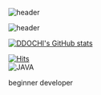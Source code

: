 ![header](https://capsule-render.vercel.app/api?type=waving&color=auto&height=300&section=header&text=HYEONGCHEOL%20LEE&fontSize=50&animation=fadeIn&fontAlignY=38&desc=Developer%20Aspirant&descAlignY=51&descAlign=62)

![header](https://capsule-render.vercel.app/api?type=waving&color=auto&height=300&section=header&text=HyeongCheol%20Lee&fontSize=50&animation=fadeIn&fontAlignY=38&desc=Beginner%Developer20&descAlignY=51&descAlign=62)

[![DDOCHI's GitHub stats](https://github-readme-stats.vercel.app/api?username=ddochiisrich&show_icons=true&theme=테마a&count_private=true)](https://github.com/anuraghazra/github-readme-stats)

[![Hits](https://hits.seeyoufarm.com/api/count/incr/badge.svg?url=https%3A%2F%2Fgithub.com%2Fddochiisrich&count_bg=%230C1844&title_bg=%23C80036&icon=&icon_color=%23E7E7E7&title=VISIT&edge_flat=false)](https://hits.seeyoufarm.com)
<br>
![JAVA](https://img.shields.io/badge/Java-007396.svg?&style=for-the-badge&logo=JAVA&logoColor=white)


beginner 
developer
